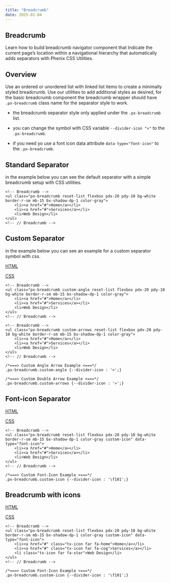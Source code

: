 ```yaml
---
title: "Breadcrumb"
date: 2025-01-04
---
```


## Breadcrumb

Learn how to build breadcrumb navigator component that Indicate the current page’s location within a navigational hierarchy that automatically adds separators with Phenix CSS Utilities.

## Overview

Use an ordered or unordered list with linked list items to create a minimally styled breadcrumb. Use our utilities to add additional styles as desired, for the basic breadcrumb component the breadcrumb wrapper should have `.px-breadcrumb` class name for the separator style to work.

- the breadcrumb separator style only applied under the `.px-breadcrumb` list.

- you can change the symbol with CSS variable `--divider-icon ">"` to the `.px-breadcrumb`.

- if you need yo use a font icon data attribute `data-type="font-icon"` to the `.px-breadcrumb`.

## Standard Separator

in the example below you can see the default separator with a simple breadcrumb setup with CSS utilities.

```
<!-- Breadcrumb -->
<ul class="px-breadcrumb reset-list flexbox pdx-20 pdy-10 bg-white border-r-sm mb-15 bx-shadow-dp-1 color-gray">
    <li><a href="#">Home</a></li>
    <li><a href="#">Services</a></li>
    <li>Web Design</li>
</ul>
<!-- // Breadcrumb -->
```

## Custom Separator

in the example below you can see an example for a custom separator symbol with css.

[HTML](#tab-1)

[CSS](#tab-2)

```
<!-- Breadcrumb -->
<ul class="px-breadcrumb custom-angle reset-list flexbox pdx-20 pdy-10 bg-white border-r-sm mb-15 bx-shadow-dp-1 color-gray">
    <li><a href="#">Home</a></li>
    <li><a href="#">Services</a></li>
    <li>Web Design</li>
</ul>
<!-- // Breadcrumb -->

<!-- Breadcrumb -->
<ul class="px-breadcrumb custom-arrows reset-list flexbox pdx-20 pdy-10 bg-white border-r-sm mb-15 bx-shadow-dp-1 color-gray">
    <li><a href="#">Home</a></li>
    <li><a href="#">Services</a></li>
    <li>Web Design</li>
</ul>
<!-- // Breadcrumb -->
```

```
/*===> Custom Angle Arrow Example <===*/
.px-breadcrumb.custom-angle {--divider-icon : '>';}

/*===> Custom Double Arrow Example <===*/
.px-breadcrumb.custom-arrows {--divider-icon : '»';}
```

## Font-icon Separator

[HTML](#tab-3)

[CSS](#tab-4)

```
<!-- Breadcrumb -->
<ul class="px-breadcrumb reset-list flexbox pdx-20 pdy-10 bg-white border-r-sm mb-15 bx-shadow-dp-1 color-gray custom-icon" data-type="font-icon">
    <li><a href="#">Home</a></li>
    <li><a href="#">Services</a></li>
    <li>Web Design</li>
</ul>
<!-- // Breadcrumb -->
```

```
/*===> Custom Font-Icon Example <===*/
.px-breadcrumb.custom-icon {--divider-icon : '\f101';}
```

## Breadcrumb with icons

[HTML](#tab-5)

[CSS](#tab-6)

```
<!-- Breadcrumb -->
<ul class="px-breadcrumb reset-list flexbox pdx-20 pdy-10 bg-white border-r-sm mb-15 bx-shadow-dp-1 color-gray custom-icon" data-type="font-icon">
    <li><a href="#" class="tx-icon far fa-home">Home</a></li>
    <li><a href="#" class="tx-icon far fa-cog">Services</a></li>
    <li class="tx-icon far fa-star">Web Design</li>
</ul>
<!-- // Breadcrumb -->
```

```
/*===> Custom Font-Icon Example <===*/
.px-breadcrumb.custom-icon {--divider-icon : '\f101';}
```
